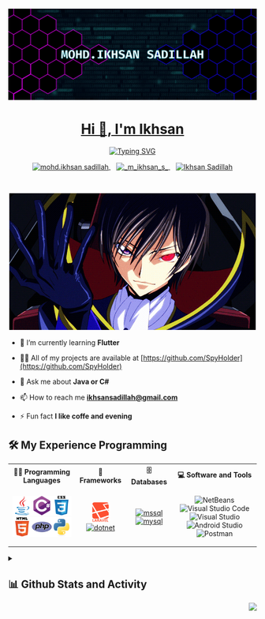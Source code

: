 ![MasterHead](https://github.com/SpyHolder/SpyHolder/blob/main/asset/Banner1.png)
<p align="center">
  <a href="https://github.com/DenverCoder1">
    <h1 align="center">Hi 👋, I'm Ikhsan</h1>
</p>

<p align="center"><img src="https://readme-typing-svg.demolab.com?font=Fira+Code&size=24&duration=4000&pause=1000&center=true&vCenter=true&width=435&lines=I+Am+A+Software+Engineer;I+Am+A+Android+Developer;I+May+Be+A+Human" alt="Typing SVG" /></p>

<p align="center">
  <a href="https://www.linkedin.com/in/ikhsansadillah" target="blank">
    <img align="center" src="https://img.shields.io/badge/linkedin-%230077B5.svg?style=for-the-badge&logo=linkedin&logoColor=white" alt="mohd.ikhsan sadillah"/>
  </a>
  &nbsp;&nbsp;
  <a href="https://instagram.com/_m_ikhsan_s_" target="blank">
    <img align="center" src="https://img.shields.io/badge/Instagram-%23E4405F.svg?style=for-the-badge&logo=Instagram&logoColor=white" alt="_m_ikhsan_s_"/>
  </a>
  &nbsp;&nbsp;
  <a href="mailto:ikhsansadillah@gmail.com" target="blank">
    <img align="center" src="https://img.shields.io/badge/Gmail-D14836?style=for-the-badge&logo=gmail&logoColor=white" alt="Ikhsan Sadillah"/>
  </a>
</p>

<br/>

<!--<p align="left"> <img src="https://komarev.com/ghpvc/?username=spyholder&label=Profile%20views&color=0e75b6&style=flat" alt="spyholder" /> </p>-->

<p align="center" > <img src="https://raw.githubusercontent.com/SpyHolder/SpyHolder/master/asset/tY5.gif" alt="hello"/> </p>

- 🌱 I’m currently learning **Flutter**

- 👨‍💻 All of my projects are available at [https://github.com/SpyHolder](https://github.com/SpyHolder)

- 💬 Ask me about **Java or C#**

- 📫 How to reach me **ikhsansadillah@gmail.com**

- ⚡ Fun fact **I like coffe and evening**

<h2>🛠️ My Experience Programming</h2>
<table align="center">
<tr>
<th>👨‍💻 Programming Languages</th>
<th>🧰 Frameworks</th>
<th>🗄️ Databases</th>
<th>💻 Software and Tools</th>
</tr>
<tr>
<td><p align="center">
 <a href="https://www.java.com" target="_blank" rel="noreferrer"> <img src="https://raw.githubusercontent.com/devicons/devicon/master/icons/java/java-original.svg" alt="java" width="40" height="40"/></a><a href="https://www.w3schools.com/cs/" target="_blank" rel="noreferrer"><img src="https://raw.githubusercontent.com/devicons/devicon/master/icons/csharp/csharp-original.svg" alt="csharp" width="40" height="40"/></a><a href="https://www.w3schools.com/css/" target="_blank" rel="noreferrer"><img src="https://raw.githubusercontent.com/devicons/devicon/master/icons/css3/css3-original-wordmark.svg" alt="css3" width="40" height="40"/></a><a href="https://www.w3.org/html/" target="_blank" rel="noreferrer"><img src="https://raw.githubusercontent.com/devicons/devicon/master/icons/html5/html5-original-wordmark.svg" alt="html5" width="40" height="40"/></a><a href="https://www.php.net" target="_blank" rel="noreferrer"><img src="https://raw.githubusercontent.com/devicons/devicon/master/icons/php/php-original.svg" alt="php" width="40" height="40"/></a><a href="https://www.python.org" target="_blank" rel="noreferrer"><img src="https://raw.githubusercontent.com/devicons/devicon/master/icons/python/python-original.svg" alt="python" width="40" height="40"/></a></a>
  </p></td>
<td><p align="center">
      <a href="https://laravel.com/" target="_blank" rel="noreferrer"> <img src="https://raw.githubusercontent.com/devicons/devicon/master/icons/laravel/laravel-plain-wordmark.svg" alt="laravel" width="40" height="40"/> </a><a href="https://dotnet.microsoft.com/" target="_blank" rel="noreferrer"> <img src="https://skillicons.dev/icons?i=dotnet" alt="dotnet" width="40" height="40"/> </a>
  </p></td>
<td><p align="center">
      <a href="https://www.microsoft.com/en-us/sql-server" target="_blank" rel="noreferrer"> <img src="https://www.svgrepo.com/show/303229/microsoft-sql-server-logo.svg" alt="mssql" width="40" height="40"/> </a><a href="https://www.mysql.com/" target="_blank" rel="noreferrer"> <img src="https://skillicons.dev/icons?i=mysql" alt="mysql" width="40" height="40"/> </a>
  </p></td>
<td><p align="center">
<img src="https://netbeans.apache.org/images/apache-netbeans.svg" alt="NetBeans" width="40" height="40"/>
<img src="https://upload.wikimedia.org/wikipedia/commons/9/9a/Visual_Studio_Code_1.35_icon.svg" alt="Visual Studio Code" width="40" height="40"/>
<img src="https://upload.wikimedia.org/wikipedia/commons/2/2c/Visual_Studio_Icon_2022.svg" alt="Visual Studio" width="40" height="40"/>
<img src="https://upload.wikimedia.org/wikipedia/commons/9/95/Android_Studio_Icon_3.6.svg" alt="Android Studio" width="40" height="40"/>
<img src="https://www.vectorlogo.zone/logos/getpostman/getpostman-icon.svg" alt="Postman" width="40" height="40"/>
  </p></td>
</tr>
</table>

<details> 
  <summary><h2>📊 Github Stats and Activity</h2></summary>

  <h3>💻 GitHub Profile Stats</h3>

  <!-- https://github.com/anuraghazra/github-readme-stats -->
  <p align="center">
    <img align="left" alt="Spyholder's Github Stats" src="https://github-readme-stats.vercel.app/api?username=SpyHolder&show_icons=true&theme=tokyonight&rank_icon=github"/>
   <img align="center" alt="SpyHolder's Top Languages" src="https://github-readme-stats.vercel.app/api/top-langs/?username=SpyHolder&layout=compact&theme=tokyonight#gh-dark-mode-only" height="190px"/>
  </p>
<img align="center" alt="SpyHolder's Activity Graph" src="https://github-readme-activity-graph.vercel.app/graph?username=SpyHolder&theme=react-dark" />

</details>
<img align=right src="https://komarev.com/ghpvc/?username=SpyHolder&label=Github+Views&color=lightgrey&style=for-the-badge">
